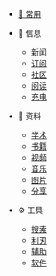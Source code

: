 <!-- *  [⭐ 目录](/Catalog.md) -->
- [🚩  常用](/site.md)

- 📃 信息
    - [新闻](/信息/news.md)
    - [订阅](/信息/订阅.md)
    - [社区](/信息/community.md)
    - [阅读](/信息/阅读.md)
    - [充电](/信息/充电.md)  
- 📁 资料
    - [学术](/zy/xs.md)
    - [书籍](/zy/books.md)
    - [视频](/zy/视频.md)
    - [音乐](/zy/音乐.md)
    - [图片](/zy/图片.md)
    - [分享](/zy/share.md)
- ⚙️ 工具
    - [搜索](/tools/s&d.md)
    - [利刃](tools/利刃.md)
    - [辅助](/tools/辅助.md)
    - [软件](/tools/软件.md)


